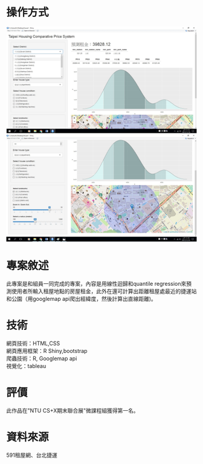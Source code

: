 # 操作方式
<img src="https://github.com/joe188032/workcase/blob/master/%E9%A2%B1%E9%A2%A8%E7%A7%9F%E5%B1%8B%E6%AF%94%E5%83%B9%E7%B6%B2/%E6%88%BF%E7%A7%9F%E6%93%8D%E4%BD%9C%E9%81%8E%E7%A8%8B1.jpg?raw=true">
<img src="https://github.com/joe188032/workcase/blob/master/%E9%A2%B1%E9%A2%A8%E7%A7%9F%E5%B1%8B%E6%AF%94%E5%83%B9%E7%B6%B2/%E6%88%BF%E7%A7%9F%E6%93%8D%E4%BD%9C%E9%81%8E%E7%A8%8B2.jpg?raw=true">

# 專案敘述 <br>
此專案是和組員一同完成的專案，內容是用線性迴歸和quantile regression來預測使用者所輸入租屋地點的房屋租金，此外在還可計算出距離租屋處最近的捷運站和公園（用googlemap api爬出經緯度，然後計算出直線距離)。

# 技術  <br>
網頁技術：HTML,CSS  <br>
網頁應用框架：R Shiny,bootstrap <br>
爬蟲技術：R, Googlemap api  <br>
視覺化：tableau  <br>

# 評價 <br>
此作品在"NTU CS+X期末聯合展"微課程組獲得第一名。

# 資料來源 <br>
591租屋網、台北捷運





